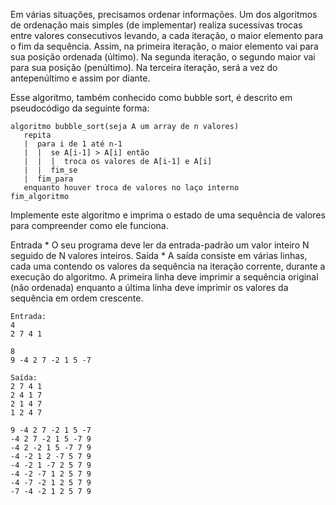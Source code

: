 Em várias situações, precisamos ordenar informações. Um dos algoritmos de ordenação mais simples (de implementar) realiza sucessivas trocas entre valores consecutivos levando, a cada iteração, o maior elemento para o fim da sequência. Assim, na primeira iteração, o maior elemento vai para sua posição ordenada (último). Na segunda iteração, o segundo maior vai para sua posição (penúltimo). Na terceira iteração, será a vez do antepenúltimo e assim por diante.

Esse algoritmo, também conhecido como bubble sort, é descrito em pseudocódigo da seguinte forma:

```
algoritmo bubble_sort(seja A um array de n valores)
   repita
   |  para i de 1 até n-1
   |  |  se A[i-1] > A[i] então
   |  |  |  troca os valores de A[i-1] e A[i]
   |  |  fim_se
   |  fim_para
   enquanto houver troca de valores no laço interno
fim_algoritmo
```
Implemente este algoritmo e imprima o estado de uma sequência de valores para compreender como ele funciona.

Entrada
    * O seu programa deve ler da entrada-padrão um valor inteiro N seguido de N valores inteiros.
Saída
    * A saída consiste em várias linhas, cada uma contendo os valores da sequência na iteração corrente, durante a execução do algoritmo. A primeira linha deve imprimir a sequência original (não ordenada) enquanto a última linha deve imprimir os valores da sequência em ordem crescente.

```
Entrada:
4
2 7 4 1

8
9 -4 2 7 -2 1 5 -7
```

```
Saída:
2 7 4 1
2 4 1 7
2 1 4 7
1 2 4 7

9 -4 2 7 -2 1 5 -7
-4 2 7 -2 1 5 -7 9
-4 2 -2 1 5 -7 7 9
-4 -2 1 2 -7 5 7 9
-4 -2 1 -7 2 5 7 9
-4 -2 -7 1 2 5 7 9
-4 -7 -2 1 2 5 7 9
-7 -4 -2 1 2 5 7 9
```